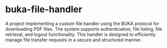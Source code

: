 # buka-file-handler
A project implementing a custom file handler using the BUKA protocol for downloading PDF files. The system supports authentication, file listing, file retrieval, and logout functionality. This handler is designed to efficiently manage file transfer requests in a secure and structured manner.
